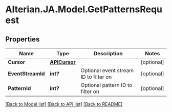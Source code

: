 # Alterian.JA.Model.GetPatternsRequest

## Properties

Name | Type | Description | Notes
------------ | ------------- | ------------- | -------------
**Cursor** | [**APICursor**](APICursor.md) |  | [optional] 
**EventStreamId** | **int?** | Optional event stream ID to filter on | [optional] 
**PatternId** | **int?** | Optional pattern ID to filter on | [optional] 

[[Back to Model list]](../README.md#documentation-for-models) [[Back to API list]](../README.md#documentation-for-api-endpoints) [[Back to README]](../README.md)

